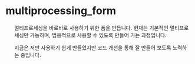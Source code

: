 # multiprocessing_form

<ul>
멀티프로세싱을 바로바로 사용하기 위한 폼을 만듭니다. 현재는 기본적인 멀티프로세싱만 가능하며, 범용적으로 사용할 수 있도록 만들어 가는 과정입니다.
</ul>


<ul>
지금은 저만 사용하기 쉽게 만들었지만 코드 개선을 통해 잘 만들어 보도록 노력하는 중입니다. 
</ul>
